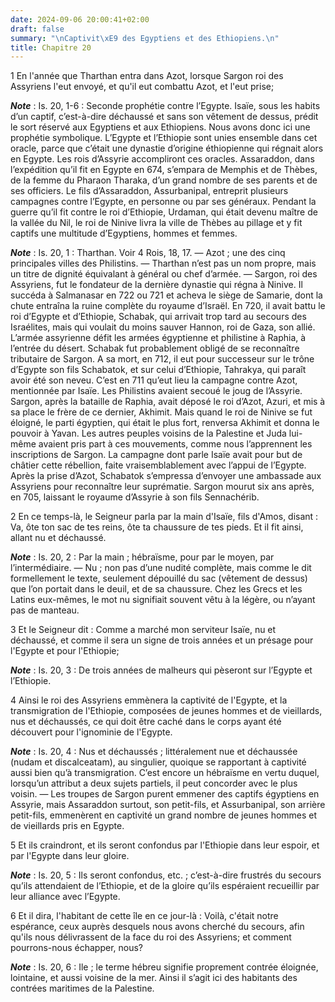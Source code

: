 ```yaml
---
date: 2024-09-06 20:00:41+02:00
draft: false
summary: "\nCaptivit\xE9 des Egyptiens et des Ethiopiens.\n"
title: Chapitre 20
---
```





1 En l'année que Tharthan entra dans Azot, lorsque Sargon roi des Assyriens l'eut envoyé, et qu'il eut combattu Azot, et l'eut prise;

***Note*** :  Is. 20, 1-6 : Seconde prophétie contre l’Egypte. Isaïe, sous les habits d’un captif, c’est-à-dire déchaussé et sans son vêtement de dessus, prédit le sort réservé aux Egyptiens et aux Ethiopiens. Nous avons donc ici une prophétie symbolique. L’Egypte et l’Ethiopie sont unies ensemble dans cet oracle, parce que c’était une dynastie d’origine éthiopienne qui régnait alors en Egypte. Les rois d’Assyrie accompliront ces oracles. Assaraddon, dans l’expédition qu’il fit en Egypte en 674, s’empara de Memphis et de Thèbes, de la femme du Pharaon Tharaka, d’un grand nombre de ses parents et de ses officiers. Le fils d’Assaraddon, Assurbanipal, entreprit plusieurs campagnes contre l’Egypte, en personne ou par ses généraux. Pendant la guerre qu’il fit contre le roi d’Ethiopie, Urdaman, qui était devenu maître de la vallée du Nil, le roi de Ninive livra la ville de Thèbes au pillage et y fit captifs une multitude d’Egyptiens, hommes et femmes.

***Note*** :  Is. 20, 1 : Tharthan. Voir 4 Rois, 18, 17. ― Azot ; une des cinq principales villes des Philistins. ― Tharthan n’est pas un nom propre, mais un titre de dignité équivalant à général ou chef d’armée. ― Sargon, roi des Assyriens, fut le fondateur de la dernière dynastie qui régna à Ninive. Il succéda à Salmanasar en 722 ou 721 et acheva le siège de Samarie, dont la chute entraîna la ruine complète du royaume d’Israël. En 720, il avait battu le roi d’Egypte et d’Ethiopie, Schabak, qui arrivait trop tard au secours des Israélites, mais qui voulait du moins sauver Hannon, roi de Gaza, son allié. L’armée assyrienne défit les armées égyptienne et philistine à Raphia, à l’entrée du désert. Schabak fut probablement obligé de se reconnaître tributaire de Sargon. A sa mort, en 712, il eut pour successeur sur le trône d’Egypte son fils Schabatok, et sur celui d’Ethiopie, Tahrakya, qui paraît avoir été son neveu. C’est en 711 qu’eut lieu la campagne contre Azot, mentionnée par Isaïe. Les Philistins avaient secoué le
joug de l’Assyrie. Sargon, après la bataille de Raphia, avait déposé le roi d’Azot, Azuri, et mis à sa place le frère de ce dernier, Akhimit. Mais quand le roi de Ninive se fut éloigné, le parti égyptien, qui était le plus fort, renversa Akhimit et donna le pouvoir à Yavan. Les autres peuples voisins de la Palestine et Juda lui-même avaient pris part à ces mouvements, comme nous l’apprennent les inscriptions de Sargon. La campagne dont parle Isaïe avait pour but de châtier cette rébellion, faite vraisemblablement avec l’appui de l’Egypte. Après la prise d’Azot, Schabatok s’empressa d’envoyer une ambassade aux Assyriens pour reconnaître leur suprématie. Sargon mourut six ans après, en 705, laissant le royaume d’Assyrie à son fils Sennachérib.

2 En ce temps-là, le Seigneur parla par la main d'Isaïe, fils d'Amos, disant : Va, ôte ton sac de tes reins, ôte ta chaussure de tes pieds. Et il fit ainsi, allant nu et déchaussé.

***Note*** :  Is. 20, 2 : Par la main ; hébraïsme, pour par le moyen, par l’intermédiaire. ― Nu ; non pas d’une nudité complète, mais comme le dit formellement le texte, seulement dépouillé du sac (vêtement de dessus) que l’on portait dans le deuil, et de sa chaussure. Chez les Grecs et les Latins eux-mêmes, le mot nu signifiait souvent vêtu à la légère, ou n’ayant pas de manteau.

3 Et le Seigneur dit : Comme a marché mon serviteur Isaïe, nu et déchaussé, et comme il sera un signe de trois années et un présage pour l'Egypte et pour l'Ethiopie;

***Note*** :  Is. 20, 3 : De trois années de malheurs qui pèseront sur l’Egypte et l’Ethiopie.

4 Ainsi le roi des Assyriens emmènera la captivité de l'Egypte, et la transmigration de l'Ethiopie, composées de jeunes hommes et de vieillards, nus et déchaussés, ce qui doit être caché dans le corps ayant été découvert pour l'ignominie de l'Egypte.

***Note*** :  Is. 20, 4 : Nus et déchaussés ; littéralement nue et déchaussée (nudam et discalceatam), au singulier, quoique se rapportant à captivité aussi bien qu’à transmigration. C’est encore un hébraïsme en vertu duquel, lorsqu’un attribut a deux sujets partiels, il peut concorder avec le plus voisin. ― Les troupes de Sargon purent emmener des captifs égyptiens en Assyrie, mais Assaraddon surtout, son petit-fils, et Assurbanipal, son arrière petit-fils, emmenèrent en captivité un grand nombre de jeunes hommes et de vieillards pris en Egypte.

5 Et ils craindront, et ils seront confondus par l'Ethiopie dans leur espoir, et par l'Egypte dans leur gloire.

***Note*** :  Is. 20, 5 : Ils seront confondus, etc. ; c’est-à-dire frustrés du secours qu’ils attendaient de l’Ethiopie, et de la gloire qu’ils espéraient recueillir par leur alliance avec l’Egypte.

6 Et il dira, l'habitant de cette île en ce jour-là : Voilà, c'était notre espérance, ceux auprès desquels nous avons cherché du secours, afin qu'ils nous délivrassent de la face du roi des Assyriens; et comment pourrons-nous échapper, nous?

***Note*** :  Is. 20, 6 : Ile ; le terme hébreu signifie proprement contrée éloignée, lointaine, et aussi voisine de la mer. Ainsi il s’agit ici des habitants des contrées maritimes de la Palestine.

